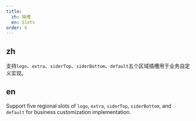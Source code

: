 ```yaml
---
title:
  zh: 插槽
  en: Slots
order: 6
---
```


## zh

支持`logo`、`extra`、`siderTop`、`siderBottom`、`default`五个区域插槽用于业务自定义实现。

## en

Support five regional slots of `logo`, `extra`, `siderTop`, `siderBottom`, and `default` for business customization implementation.
